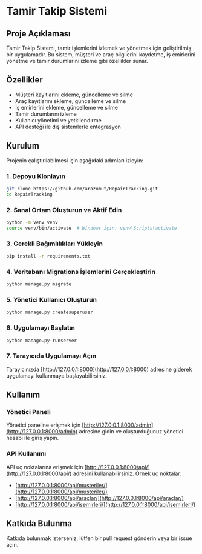# Tamir Takip Sistemi

## Proje Açıklaması
Tamir Takip Sistemi, tamir işlemlerini izlemek ve yönetmek için geliştirilmiş bir uygulamadır. Bu sistem, müşteri ve araç bilgilerini kaydetme, iş emirlerini yönetme ve tamir durumlarını izleme gibi özellikler sunar.

## Özellikler
- Müşteri kayıtlarını ekleme, güncelleme ve silme
- Araç kayıtlarını ekleme, güncelleme ve silme
- İş emirlerini ekleme, güncelleme ve silme
- Tamir durumlarını izleme
- Kullanıcı yönetimi ve yetkilendirme
- API desteği ile dış sistemlerle entegrasyon

## Kurulum
Projenin çalıştırılabilmesi için aşağıdaki adımları izleyin:

### 1. Depoyu Klonlayın
```bash
git clone https://github.com/arazumut/RepairTracking.git
cd RepairTracking
```

### 2. Sanal Ortam Oluşturun ve Aktif Edin
```bash
python -m venv venv
source venv/bin/activate  # Windows için: venv\Scripts\activate
```

### 3. Gerekli Bağımlılıkları Yükleyin
```bash
pip install -r requirements.txt
```

### 4. Veritabanı Migrations İşlemlerini Gerçekleştirin
```bash
python manage.py migrate
```

### 5. Yönetici Kullanıcı Oluşturun
```bash
python manage.py createsuperuser
```

### 6. Uygulamayı Başlatın
```bash
python manage.py runserver
```

### 7. Tarayıcıda Uygulamayı Açın
Tarayıcınızda [http://127.0.0.1:8000](http://127.0.0.1:8000) adresine giderek uygulamayı kullanmaya başlayabilirsiniz.

## Kullanım

### Yönetici Paneli
Yönetici paneline erişmek için [http://127.0.0.1:8000/admin](http://127.0.0.1:8000/admin) adresine gidin ve oluşturduğunuz yönetici hesabı ile giriş yapın.

### API Kullanımı
API uç noktalarına erişmek için [http://127.0.0.1:8000/api/](http://127.0.0.1:8000/api/) adresini kullanabilirsiniz. Örnek uç noktalar:
- [http://127.0.0.1:8000/api/musteriler/](http://127.0.0.1:8000/api/musteriler/)
- [http://127.0.0.1:8000/api/araclar/](http://127.0.0.1:8000/api/araclar/)
- [http://127.0.0.1:8000/api/isemirleri/](http://127.0.0.1:8000/api/isemirleri/)

## Katkıda Bulunma
Katkıda bulunmak isterseniz, lütfen bir pull request gönderin veya bir issue açın.
